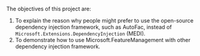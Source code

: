 The objectives of this project are: 
1. To explain the reason why people might prefer to use the open-source dependency injection framework, such as AutoFac, instead of `Microsoft.Extensions.DependencyInjection` (MEDI).
2. To demonstrate how to use Microsoft.FeatureManagement with other dependency injection framework.
